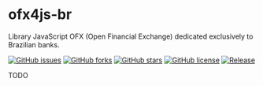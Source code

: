 # ofx4js-br
Library JavaScript OFX (Open Financial Exchange) dedicated exclusively to Brazilian banks.

[![GitHub issues](https://img.shields.io/github/issues/OFXbr/ofx4js-br.svg)](https://github.com/OFXbr/ofx4js-br/issues)
[![GitHub forks](https://img.shields.io/github/forks/OFXbr/ofx4js-br.svg)](https://github.com/OFXbr/ofx4js-br/network) 
[![GitHub stars](https://img.shields.io/github/stars/OFXbr/ofx4js-br.svg)](https://github.com/OFXbr/ofx4js-br/stargazers)
[![GitHub license](https://img.shields.io/badge/license-MIT-blue.svg)](https://raw.githubusercontent.com/OFXbr/ofx4js-br/master/LICENSE)
[![Release](https://img.shields.io/github/release/OFXbr/ofx4js-br.svg)](https://github.com/OFXbr/ofx4js-br/releases/latest)

TODO
